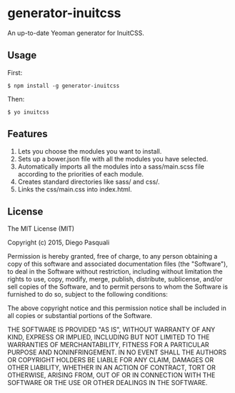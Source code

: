 # generator-inuitcss
An up-to-date Yeoman generator for InuitCSS.

## Usage
First:
```
$ npm install -g generator-inuitcss
```
Then:
```
$ yo inuitcss
```
## Features
1. Lets you choose the modules you want to install.
2. Sets up a bower.json file with all the modules you have selected.
3. Automatically imports all the modules into a sass/main.scss file according to the priorities of each module.
4. Creates standard directories like sass/ and css/.
5. Links the css/main.css into index.html.

## License
The MIT License (MIT)

Copyright (c) 2015, Diego Pasquali

Permission is hereby granted, free of charge, to any person obtaining a copy of this software and associated documentation files (the "Software"), to deal in the Software without restriction, including without limitation the rights to use, copy, modify, merge, publish, distribute, sublicense, and/or sell copies of the Software, and to permit persons to whom the Software is furnished to do so, subject to the following conditions:

The above copyright notice and this permission notice shall be included in all copies or substantial portions of the Software.

THE SOFTWARE IS PROVIDED "AS IS", WITHOUT WARRANTY OF ANY KIND, EXPRESS OR IMPLIED, INCLUDING BUT NOT LIMITED TO THE WARRANTIES OF MERCHANTABILITY, FITNESS FOR A PARTICULAR PURPOSE AND NONINFRINGEMENT. IN NO EVENT SHALL THE AUTHORS OR COPYRIGHT HOLDERS BE LIABLE FOR ANY CLAIM, DAMAGES OR OTHER LIABILITY, WHETHER IN AN ACTION OF CONTRACT, TORT OR OTHERWISE, ARISING FROM, OUT OF OR IN CONNECTION WITH THE SOFTWARE OR THE USE OR OTHER DEALINGS IN THE SOFTWARE.
